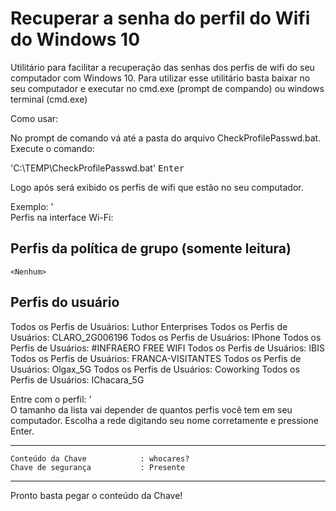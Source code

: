 # Recuperar a senha do perfil do Wifi do Windows 10

Utilitário para facilitar a recuperação das senhas dos perfis de wifi do seu computador com Windows 10.
Para utilizar esse utilitário basta baixar no seu computador e executar no cmd.exe (prompt de compando) ou windows terminal (cmd.exe)

Como usar:

No prompt de comando vá até a pasta do arquivo CheckProfilePasswd.bat.
Execute o comando: 

'C:\TEMP\CheckProfilePasswd.bat' <kbd>Enter</kbd>

Logo após será exibido os perfis de wifi que estão no seu computador. 
 
Exemplo: 
'  
Perfis na interface Wi-Fi:

Perfis da política de grupo (somente leitura)
---------------------------------
    <Nenhum>

Perfis do usuário
-------------
Todos os Perfis de Usuários: Luthor Enterprises
Todos os Perfis de Usuários: CLARO_2G006196
Todos os Perfis de Usuários: IPhone
Todos os Perfis de Usuários: #INFRAERO FREE WIFI
Todos os Perfis de Usuários: IBIS
Todos os Perfis de Usuários: FRANCA-VISITANTES
Todos os Perfis de Usuários: Olgax_5G
Todos os Perfis de Usuários: Coworking
Todos os Perfis de Usuários: IChacara_5G


Entre com o perfil:
'      
O tamanho da lista vai depender de quantos perfis você tem em seu computador.
Escolha a rede digitando seu nome corretamente e pressione Enter.

---------------------------------------------------------

    Conteúdo da Chave            : whocares?
    Chave de segurança           : Presente

---------------------------------------------------------
      
Pronto basta pegar o conteúdo da Chave!

